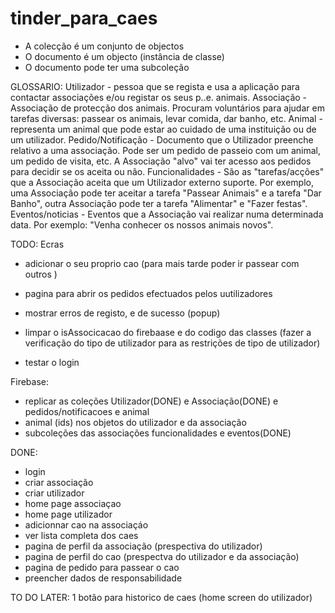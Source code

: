 # tinder_para_caes

- A colecção é um conjunto de objectos
- O documento é um objecto (instância de classe)
- O documento pode ter uma subcoleção


GLOSSARIO:
Utilizador - pessoa que se regista e usa a aplicação para contactar associações e/ou registar os seus p..e. animais.
Associação - Associação de protecção dos animais. Procuram voluntários para ajudar em tarefas diversas: passear os animais, levar comida, dar banho, etc.
Animal - representa um animal que pode estar ao cuidado de uma instituição ou de um utilizador.
Pedido/Notificação - Documento que o Utilizador preenche relativo a uma associação. Pode ser um pedido de passeio com um animal, um pedido de visita, etc. A Associação "alvo" vai ter acesso aos pedidos para decidir se os aceita ou não.
Funcionalidades - São as "tarefas/acções" que a Associação aceita que um Utilizador externo suporte. Por exemplo, uma Associação pode ter aceitar a tarefa "Passear Animais" e a tarefa "Dar Banho", outra Associação pode ter a tarefa "Alimentar" e "Fazer festas".
Eventos/noticias - Eventos que a Associação vai realizar numa determinada data. Por exemplo: "Venha conhecer os nossos animais novos".


TODO: 
Ecras
- adicionar o seu proprio cao (para mais tarde poder ir passear com outros )
- pagina para abrir os pedidos efectuados pelos uutilizadores

- mostrar erros de registo, e de sucesso (popup)
- limpar o isAssocicacao do firebaase e do codigo das classes (fazer a verificação do tipo de utilizador para as restrições de tipo de utilizador)
- testar o login 

Firebase:
- replicar as coleções Utilizador(DONE) e Associação(DONE) e pedidos/notificacoes e animal 
- animal (ids) nos objetos do utilizador e da associação
- subcoleções das associações funcionalidades e eventos(DONE)


DONE:
- login
- criar associação
- criar utilizador
- home page associaçao
- home page utilizador
- adicionnar cao na associaçáo
- ver lista completa dos caes
- pagina de perfil da associação (prespectiva do utilizador)
- pagina de perfil do cao (prespectva do utilizador e da associação)
- pagina de pedido para passear o cao
- preencher dados de responsabilidade


TO DO LATER:
1  botão para historico de caes (home screen do utilizador)